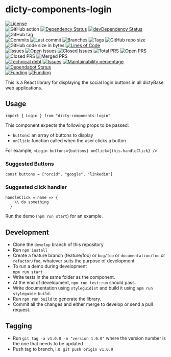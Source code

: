 # dicty-components-login

[![License](https://img.shields.io/badge/License-BSD%202--Clause-blue.svg)](LICENSE)  
![GitHub action](https://github.com/dictyBase/dicty-components-login/workflows/Node%20CI/badge.svg)
[![Dependency Status](https://david-dm.org/dictyBase/dicty-components-login/develop.svg?style=flat-square)](https://david-dm.org/dictyBase/dicty-components-login/develop)
[![devDependency Status](https://david-dm.org/dictyBase/dicty-components-login/develop/dev-status.svg?style=flat-square)](https://david-dm.org/dictyBase/dicty-components-login/develop?type=dev)
![GitHub tag](https://img.shields.io/github/v/tag/dictyBase/dicty-components-login)  
![Commits](https://badgen.net/github/commits/dictyBase/dicty-components-login/develop)
![Last commit](https://badgen.net/github/last-commit/dictyBase/dicty-components-login/develop)
![Branches](https://badgen.net/github/branches/dictyBase/dicty-components-login)
![Tags](https://badgen.net/github/tags/dictyBase/dicty-components-login)
![GitHub repo size](https://img.shields.io/github/repo-size/dictyBase/dicty-components-login?style=plastic)
![GitHub code size in bytes](https://img.shields.io/github/languages/code-size/dictyBase/dicty-components-login?style=plastic)
[![Lines of Code](https://badgen.net/codeclimate/loc/dictyBase/dicty-components-login)](https://codeclimate.com/github/dictyBase/dicty-components-login/code)  
![Issues](https://badgen.net/github/issues/dictyBase/dicty-components-login)
![Open Issues](https://badgen.net/github/open-issues/dictyBase/dicty-components-login)
![Closed Issues](https://badgen.net/github/closed-issues/dictyBase/dicty-components-login)
![Total PRS](https://badgen.net/github/prs/dictyBase/dicty-components-login)
![Open PRS](https://badgen.net/github/open-prs/dictyBase/dicty-components-login)
![Closed PRS](https://badgen.net/github/closed-prs/dictyBase/dicty-components-login)
![Merged PRS](https://badgen.net/github/merged-prs/dictyBase/dicty-components-login)  
[![Technical debt](https://badgen.net/codeclimate/tech-debt/dictyBase/dicty-components-login)](https://codeclimate.com/github/dictyBase/dicty-components-login/trends/technical_debt)
[![Issues](https://badgen.net/codeclimate/issues/dictyBase/dicty-components-login)](https://codeclimate.com/github/dictyBase/dicty-components-login/issues)
[![Maintainability percentage](https://badgen.net/codeclimate/maintainability-percentage/dictyBase/dicty-components-login)](https://codeclimate.com/github/dictyBase/dicty-components-login)
[![Dependabot Status](https://api.dependabot.com/badges/status?host=github&repo=dictyBase/dicty-components-login)](https://dependabot.com)  
[![Funding](https://badgen.net/badge/NIGMS/Rex%20L%20Chisholm,dictyBase/yellow?list=|)](https://projectreporter.nih.gov/project_info_description.cfm?aid=9476993)
[![Funding](https://badgen.net/badge/NIGMS/Rex%20L%20Chisholm,DSC/yellow?list=|)](https://projectreporter.nih.gov/project_info_description.cfm?aid=9438930)

This is a React library for displaying the social login buttons in all dictyBase web applications.

## Usage

`import { Login } from "dicty-components-login"`

This component expects the following props to be passed:

- `buttons`: an array of buttons to display
- `onClick`: function called when the user clicks a button

For example, `<Login buttons={buttons} onClick={this.handleClick} />`

### Suggested Buttons

`const buttons = ["orcid", "google", "linkedin"]`

### Suggested click handler

```
handleClick = name => {
    \\ do something
  }
```

Run the demo (`npm run start`) for an example.

## Development

- Clone the `develop` branch of this repository
- Run `npm install`
- Create a feature branch (feature/foo) or `bug/foo` or `documentation/foo` or
  `refactor/foo`, whatever suits the purpose of development
- To run a demo during development  
  `npm run start`
- Write tests in the same folder as the component.
- At the end of development, `npm run test:run` should pass.
- Write documentation using `styleguidist` and build it using `npm run styleguide:build`.
- Run `npm run build` to generate the library.
- Commit all the changes and either merge to develop or send a pull request.

## Tagging

- Run `git tag -a v1.0.0 -m "version 1.0.0"` where the version number is the one that needs to be updated
- Push tag to branch, i.e. `git push origin v1.0.0`
